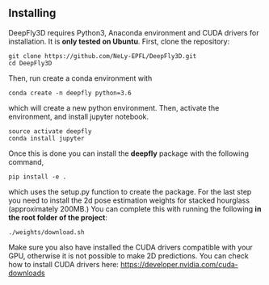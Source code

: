 ## Installing
DeepFly3D requires Python3, Anaconda environment and CUDA drivers for installation. It is __only tested on Ubuntu__. First, clone the repository:

```
git clone https://github.com/NeLy-EPFL/DeepFly3D.git
cd DeepFly3D
```
Then, run create a conda environment with
```
conda create -n deepfly python=3.6
```
which will create a new python environment. Then, activate the environment, and install jupyter notebook.
```
source activate deepfly
conda install jupyter
```
Once this is done  you can install the **deepfly** package with the following command,

```
pip install -e .
```

which uses the setup.py function to create the package. For the last step you need to install the 2d pose estimation weights for stacked hourglass (approximately 200MB.) You can complete this with running the following **in the root folder of the project**:

```
./weights/download.sh
```

Make sure you also have installed the CUDA drivers compatible with your GPU, otherwise it is not possible to make 2D predictions. You can check how to install CUDA drivers here: https://developer.nvidia.com/cuda-downloads
